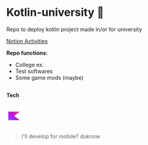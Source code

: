 # Kotlin-university 📳
Repo to deploy kotlin project made in/or for university

<a href="https://laced-chatter-5ee.notion.site/ATIVIDADES-ad6bfec8671b494fafb86ece5276c48a">Notion Activities</a>

**Repo functions:**
- College ex.
- Test softwares
- Some game mods (maybe)

##
**Tech**
<div style="display: inline_block"><br>
  <img align="center" alt="Ishidaw-HTML" height="30" width="40" src="https://raw.githubusercontent.com/devicons/devicon/6910f0503efdd315c8f9b858234310c06e04d9c0/icons/kotlin/kotlin-original.svg">
</div>

##

> I'll develop for mobile? duknow



